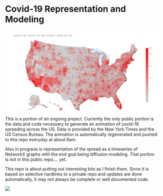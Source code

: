 # Covid-19 Representation and Modeling
<img align="right" width="500" src=images/most_recent_day.png>This is a portion of an ongoing project.  Currently the only public portion is the data and code necessary to generate an animation of covid-19 spreading across the US.  Data is provided by the New York Times and the US Census Bureau.  The animation is automatically regenerated and pushed to this repo everyday at about 6am.

Also in progress is representation of the spread as a timeseries of NetworkX graphs with the end goal being diffusion modeling.  That portion is not in this public repo.... yet.

This repo is about putting out interesting bits as I finish them.  Since it is based on selective hardlinks to a private repo and updates are done automatically, it may not always be complete or well documented code.

<img src=images/current_covid_spread-animated.gif>
